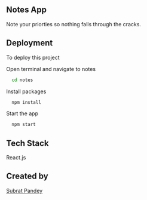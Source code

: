 ## Notes App

Note your priorties so nothing falls through the cracks.

## Deployment

To deploy this project

Open terminal and navigate to notes

```bash
  cd notes
```
Install packages

```bash
  npm install
```

Start the app

```bash
  npm start
```

## Tech Stack

React.js

## Created by
[Subrat Pandey](https://github.com/32bitdev)
